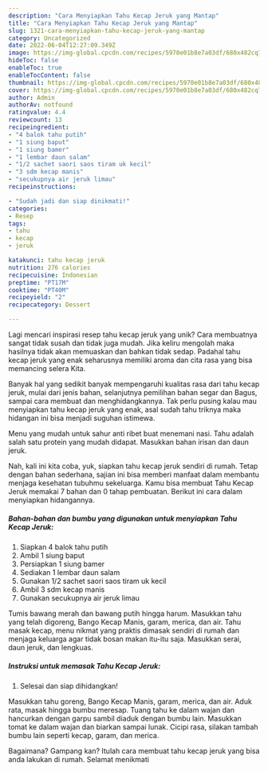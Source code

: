 ```yaml
---
description: "Cara Menyiapkan Tahu Kecap Jeruk yang Mantap"
title: "Cara Menyiapkan Tahu Kecap Jeruk yang Mantap"
slug: 1321-cara-menyiapkan-tahu-kecap-jeruk-yang-mantap
category: Uncategorized
date: 2022-06-04T12:27:09.349Z
image: https://img-global.cpcdn.com/recipes/5970e01b8e7a03df/680x482cq70/tahu-kecap-jeruk-foto-resep-utama.jpg
hideToc: false
enableToc: true
enableTocContent: false
thumbnail: https://img-global.cpcdn.com/recipes/5970e01b8e7a03df/680x482cq70/tahu-kecap-jeruk-foto-resep-utama.jpg
cover: https://img-global.cpcdn.com/recipes/5970e01b8e7a03df/680x482cq70/tahu-kecap-jeruk-foto-resep-utama.jpg
author: Admin
authorAv: notfound
ratingvalue: 4.4
reviewcount: 13
recipeingredient:
- "4 balok tahu putih"
- "1 siung baput"
- "1 siung bamer"
- "1 lembar daun salam"
- "1/2 sachet saori saos tiram uk kecil"
- "3 sdm kecap manis"
- "secukupnya air jeruk limau"
recipeinstructions:

- "Sudah jadi dan siap dinikmati!"
categories:
- Resep
tags:
- tahu
- kecap
- jeruk

katakunci: tahu kecap jeruk 
nutrition: 276 calories
recipecuisine: Indonesian
preptime: "PT17M"
cooktime: "PT40M"
recipeyield: "2"
recipecategory: Dessert

---
```





Lagi mencari inspirasi resep tahu kecap jeruk yang unik? Cara membuatnya sangat tidak susah dan tidak juga mudah. Jika keliru mengolah maka hasilnya tidak akan memuaskan dan bahkan tidak sedap. Padahal tahu kecap jeruk yang enak seharusnya memiliki aroma dan cita rasa yang bisa memancing selera Kita.





Banyak hal yang sedikit banyak mempengaruhi kualitas rasa dari tahu kecap jeruk, mulai dari jenis bahan, selanjutnya pemilihan bahan segar dan Bagus, sampai cara membuat dan menghidangkannya. Tak perlu pusing kalau mau menyiapkan tahu kecap jeruk yang enak,      asal sudah tahu triknya maka hidangan ini bisa menjadi suguhan istimewa.














Menu yang mudah untuk sahur anti ribet buat menemani nasi. Tahu adalah salah satu protein yang mudah didapat. Masukkan bahan irisan dan daun jeruk.






Nah, kali ini kita coba, yuk, siapkan tahu kecap jeruk sendiri di rumah. Tetap dengan bahan sederhana, sajian ini bisa memberi manfaat dalam membantu menjaga kesehatan tubuhmu sekeluarga. Kamu bisa membuat Tahu Kecap Jeruk memakai 7 bahan dan 0 tahap pembuatan. Berikut ini cara dalam menyiapkan hidangannya.

<!--inarticleads1-->

##### Bahan-bahan dan bumbu yang digunakan untuk menyiapkan Tahu Kecap Jeruk:

1. Siapkan 4 balok tahu putih
1. Ambil 1 siung baput
1. Persiapkan 1 siung bamer
1. Sediakan 1 lembar daun salam
1. Gunakan 1/2 sachet saori saos tiram uk kecil
1. Ambil 3 sdm kecap manis
1. Gunakan secukupnya air jeruk limau


Tumis bawang merah dan bawang putih hingga harum. Masukkan tahu yang telah digoreng, Bango Kecap Manis, garam, merica, dan air. Tahu masak kecap, menu nikmat yang praktis dimasak sendiri di rumah dan menjaga keluarga agar tidak bosan makan itu-itu saja. Masukkan serai, daun jeruk, dan lengkuas. 

<!--inarticleads2-->

##### Instruksi untuk memasak Tahu Kecap Jeruk:


1. Selesai dan siap dihidangkan!

Masukkan tahu goreng, Bango Kecap Manis, garam, merica, dan air. Aduk rata, masak hingga bumbu meresap. Tuang tahu ke dalam wajan dan hancurkan dengan garpu sambil diaduk dengan bumbu lain. Masukkan tomat ke dalam wajan dan biarkan sampai lunak. Cicipi rasa, silakan tambah bumbu lain seperti kecap, garam, dan merica. 

Bagaimana? Gampang kan? Itulah cara membuat tahu kecap jeruk yang bisa anda lakukan di rumah. Selamat menikmati
